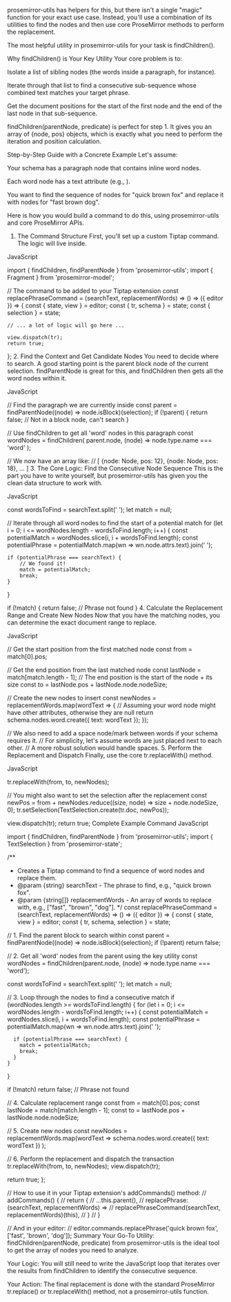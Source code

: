 prosemirror-utils has helpers for this, but there isn't a single "magic" function for your exact use case. Instead, you'll use a combination of its utilities to find the nodes and then use core ProseMirror methods to perform the replacement.

The most helpful utility in prosemirror-utils for your task is findChildren().

Why findChildren() is Your Key Utility
Your core problem is to:

Isolate a list of sibling nodes (the words inside a paragraph, for instance).

Iterate through that list to find a consecutive sub-sequence whose combined text matches your target phrase.

Get the document positions for the start of the first node and the end of the last node in that sub-sequence.

findChildren(parentNode, predicate) is perfect for step 1. It gives you an array of {node, pos} objects, which is exactly what you need to perform the iteration and position calculation.

Step-by-Step Guide with a Concrete Example
Let's assume:

Your schema has a paragraph node that contains inline word nodes.

Each word node has a text attribute (e.g., <word text="Hello"></word>).

You want to find the sequence of nodes for "quick brown fox" and replace it with nodes for "fast brown dog".

Here is how you would build a command to do this, using prosemirror-utils and core ProseMirror APIs.

1. The Command Structure
   First, you'll set up a custom Tiptap command. The logic will live inside.

JavaScript

import { findChildren, findParentNode } from 'prosemirror-utils';
import { Fragment } from 'prosemirror-model';

// The command to be added to your Tiptap extension
const replacePhraseCommand = (searchText, replacementWords) => () => ({ editor }) => {
const { state, view } = editor;
const { tr, schema } = state;
const { selection } = state;

    // ... a lot of logic will go here ...

    view.dispatch(tr);
    return true;

}; 2. Find the Context and Get Candidate Nodes
You need to decide where to search. A good starting point is the parent block node of the current selection. findParentNode is great for this, and findChildren then gets all the word nodes within it.

JavaScript

// Find the paragraph we are currently inside
const parent = findParentNode((node) => node.isBlock)(selection);
if (!parent) {
return false; // Not in a block node, can't search
}

// Use findChildren to get all 'word' nodes in this paragraph
const wordNodes = findChildren(
parent.node,
(node) => node.type.name === 'word'
);

// We now have an array like:
// [ {node: Node, pos: 12}, {node: Node, pos: 18}, ... ] 3. The Core Logic: Find the Consecutive Node Sequence
This is the part you have to write yourself, but prosemirror-utils has given you the clean data structure to work with.

JavaScript

const wordsToFind = searchText.split(' ');
let match = null;

// Iterate through all word nodes to find the start of a potential match
for (let i = 0; i <= wordNodes.length - wordsToFind.length; i++) {
const potentialMatch = wordNodes.slice(i, i + wordsToFind.length);
const potentialPhrase = potentialMatch.map(wn => wn.node.attrs.text).join(' ');

    if (potentialPhrase === searchText) {
        // We found it!
        match = potentialMatch;
        break;
    }

}

if (!match) {
return false; // Phrase not found
} 4. Calculate the Replacement Range and Create New Nodes
Now that you have the matching nodes, you can determine the exact document range to replace.

JavaScript

// Get the start position from the first matched node
const from = match[0].pos;

// Get the end position from the last matched node
const lastNode = match[match.length - 1];
// The end position is the start of the node + its size
const to = lastNode.pos + lastNode.node.nodeSize;

// Create the new nodes to insert
const newNodes = replacementWords.map(wordText => {
// Assuming your word node might have other attributes, otherwise they are null
return schema.nodes.word.create({ text: wordText });
});

// We also need to add a space node/mark between words if your schema requires it.
// For simplicity, let's assume words are just placed next to each other.
// A more robust solution would handle spaces. 5. Perform the Replacement and Dispatch
Finally, use the core tr.replaceWith() method.

JavaScript

tr.replaceWith(from, to, newNodes);

// You might also want to set the selection after the replacement
const newPos = from + newNodes.reduce((size, node) => size + node.nodeSize, 0);
tr.setSelection(TextSelection.create(tr.doc, newPos));

view.dispatch(tr);
return true;
Complete Example Command
JavaScript

import { findChildren, findParentNode } from 'prosemirror-utils';
import { TextSelection } from 'prosemirror-state';

/\*\*

- Creates a Tiptap command to find a sequence of word nodes and replace them.
- @param {string} searchText - The phrase to find, e.g., "quick brown fox".
- @param {string[]} replacementWords - An array of words to replace with, e.g., ["fast", "brown", "dog"].
  \*/
  const replacePhraseCommand = (searchText, replacementWords) => () => ({ editor }) => {
  const { state, view } = editor;
  const { tr, schema, selection } = state;

// 1. Find the parent block to search within
const parent = findParentNode((node) => node.isBlock)(selection);
if (!parent) return false;

// 2. Get all 'word' nodes from the parent using the key utility
const wordNodes = findChildren(parent.node, (node) => node.type.name === 'word');

const wordsToFind = searchText.split(' ');
let match = null;

// 3. Loop through the nodes to find a consecutive match
if (wordNodes.length >= wordsToFind.length) {
for (let i = 0; i <= wordNodes.length - wordsToFind.length; i++) {
const potentialMatch = wordNodes.slice(i, i + wordsToFind.length);
const potentialPhrase = potentialMatch.map(wn => wn.node.attrs.text).join(' ');

      if (potentialPhrase === searchText) {
        match = potentialMatch;
        break;
      }
    }

}

if (!match) return false; // Phrase not found

// 4. Calculate replacement range
const from = match[0].pos;
const lastNode = match[match.length - 1];
const to = lastNode.pos + lastNode.node.nodeSize;

// 5. Create new nodes
const newNodes = replacementWords.map(wordText =>
schema.nodes.word.create({ text: wordText })
);

// 6. Perform the replacement and dispatch the transaction
tr.replaceWith(from, to, newNodes);
view.dispatch(tr);

return true;
};

// How to use it in your Tiptap extension's addCommands() method:
// addCommands() {
// return {
// ...this.parent(),
// replacePhrase: (searchText, replacementWords) =>
// replacePhraseCommand(searchText, replacementWords)(this),
// }
// }

// And in your editor:
// editor.commands.replacePhrase('quick brown fox', ['fast', 'brown', 'dog']);
Summary
Your Go-To Utility: findChildren(parentNode, predicate) from prosemirror-utils is the ideal tool to get the array of nodes you need to analyze.

Your Logic: You will still need to write the JavaScript loop that iterates over the results from findChildren to identify the consecutive sequence.

Your Action: The final replacement is done with the standard ProseMirror tr.replace() or tr.replaceWith() method, not a prosemirror-utils function.
